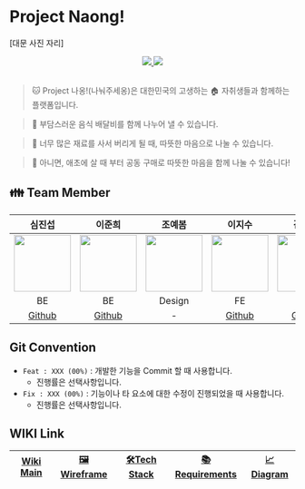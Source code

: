 # Project Naong!
[대문 사진 자리]  

<div align ="center">
  <a href = "https://github.com/Jun2-Lee/Toy_project">
   <img src="https://img.shields.io/badge/GitRepo-181717?style=flat&logo=GitHub&logoColor=white&link=https://jinseop-sim.github.io/">
   </a>
  <a href = "http://3.36.144.128:8080/naong-api">
   <img src="https://img.shields.io/badge/Naong!-FF9E0F?style=flat&logo=Apache Tomcat&logoColor=white&link=https://www.instagram.com/_35yed">
   </a>
</div>  
</br>

> :cat: Project 나옹!(나눠주세옹)은 대한민국의 고생하는 :house: 자취생들과 함께하는 플랫폼입니다.  

> 💸 부담스러운 음식 배달비를 함께 나누어 낼 수 있습니다.  

> 🥔 너무 많은 재료를 사서 버리게 될 때, 따뜻한 마음으로 나눌 수 있습니다.  

> 🥕 아니면, 애초에 살 때 부터 공동 구매로 따뜻한 마음을 함께 나눌 수 있습니다!  


## :family: Team Member
<div align="center">

|심진섭|이준희|조예봄|이지수|김태영|
|:-:|:-:|:-:|:-:|:-:|
|<img src="https://avatars.githubusercontent.com/u/71700079?s=400&u=9e9338f1a22b811003f826b00c9b797a01aea381&v=4" width="100" height="100">|<img src="https://avatars.githubusercontent.com/u/80378041?v=4" width="100" height="100">|<img src="https://avatars.githubusercontent.com/u/71700079?s=400&u=39746e5ac607c719261bdd5a8fc0108a290ba975&v=4" width="100" height="100">|<img src="https://avatars.githubusercontent.com/u/101401447?v=4" width="100" height="100">|<img src="https://avatars.githubusercontent.com/u/100909703?v=4" width="100" height="100">|
|BE|BE|Design|FE|FE|
|[Github](https://github.com/Jinseop-Sim)|[Github](https://github.com/Jun2-Lee)|-|[Github](https://github.com/dlwltn0430)|[Github](https://github.com/taeyomi)|

</div>

## Git Convention
- ```Feat : XXX (00%)``` : 개발한 기능을 Commit 할 때 사용합니다.
   - 진행률은 선택사항입니다.
- ```Fix : XXX (00%)``` : 기능이나 타 요소에 대한 수정이 진행되었을 때 사용합니다.
   - 진행률은 선택사항입니다.
   
## WIKI Link
<div align="center">

|[Wiki Main](https://github.com/Jun2-Lee/Toy_project/wiki)|[:framed_picture:Wireframe](https://www.figma.com/file/My0DWWYkyrb8Wlx4JANGQC/%ED%86%A0%EC%9D%B4%ED%94%84%EB%A1%9C%EC%A0%9D%ED%8A%B8-%EB%A0%88%EC%9D%B4%EC%95%84%EC%9B%83?node-id=151%3A5&t=RfP7pyKj0xQll2YN-0)|[:hammer_and_wrench:Tech Stack](https://github.com/Jun2-Lee/Toy_project/wiki/%F0%9F%9B%A0%EF%B8%8F-Tech-Stack)|[:books:Requirements](https://github.com/Jun2-Lee/Toy_project/wiki/Requirement)|[:chart_with_upwards_trend:Diagram](https://github.com/Jun2-Lee/Toy_project/wiki/%F0%9F%93%88-Diagram)|
|:-:|:-:|:-:|:-:|:-:|

</div>
